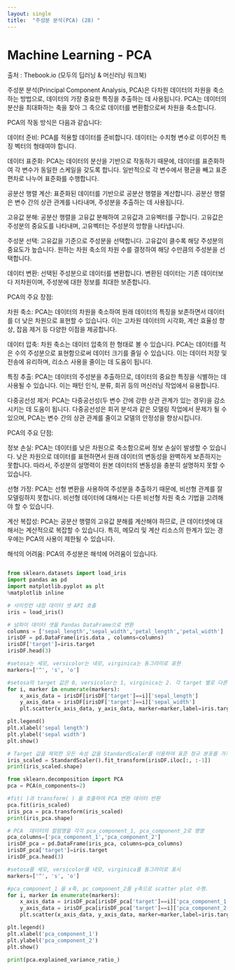 ```yaml
---
layout: single
title:  "주성분 분석(PCA) (28) "
---
```



# Machine Learning - PCA

출처 : Thebook.io (모두의 딥러닝 & 머신러닝 워크북)

주성분 분석(Principal Component Analysis, PCA)은 다차원 데이터의 차원을 축소하는 방법으로, 
데이터의 가장 중요한 특징을 추출하는 데 사용됩니다. 
PCA는 데이터의 분산을 최대화하는 축을 찾아 그 축으로 데이터를 변환함으로써 차원을 축소합니다.


PCA의 작동 방식은 다음과 같습니다:

데이터 준비: PCA를 적용할 데이터를 준비합니다. 데이터는 수치형 변수로 이루어진 특징 벡터의 형태여야 합니다.

데이터 표준화: PCA는 데이터의 분산을 기반으로 작동하기 때문에, 데이터를 표준화하여 각 변수가 동일한 스케일을 갖도록 합니다. 
일반적으로 각 변수에서 평균을 빼고 표준편차로 나누어 표준화를 수행합니다.

공분산 행렬 계산: 표준화된 데이터를 기반으로 공분산 행렬을 계산합니다. 
공분산 행렬은 변수 간의 상관 관계를 나타내며, 주성분을 추출하는 데 사용됩니다.

고유값 분해: 공분산 행렬을 고유값 분해하여 고유값과 고유벡터를 구합니다. 
고유값은 주성분의 중요도를 나타내며, 고유벡터는 주성분의 방향을 나타냅니다.

주성분 선택: 고유값을 기준으로 주성분을 선택합니다. 
고유값이 클수록 해당 주성분의 중요도가 높습니다. 
원하는 차원 축소의 차원 수를 결정하여 해당 수만큼의 주성분을 선택합니다.

데이터 변환: 선택된 주성분으로 데이터를 변환합니다. 
변환된 데이터는 기존 데이터보다 저차원이며, 주성분에 대한 정보를 최대한 보존합니다.



PCA의 주요 장점:

차원 축소: PCA는 데이터의 차원을 축소하여 원래 데이터의 특징을 보존하면서 데이터를 더 낮은 차원으로 표현할 수 있습니다. 
이는 고차원 데이터의 시각화, 계산 효율성 향상, 잡음 제거 등 다양한 이점을 제공합니다.

데이터 압축: 차원 축소는 데이터 압축의 한 형태로 볼 수 있습니다. 
PCA는 데이터를 적은 수의 주성분으로 표현함으로써 데이터 크기를 줄일 수 있습니다. 
이는 데이터 저장 및 전송에 유리하며, 리소스 사용을 줄이는 데 도움이 됩니다.

특징 추출: PCA는 데이터의 주성분을 추출하므로, 데이터의 중요한 특징을 식별하는 데 사용될 수 있습니다. 
이는 패턴 인식, 분류, 회귀 등의 머신러닝 작업에서 유용합니다.

다중공선성 제거: PCA는 다중공선성(두 변수 간에 강한 상관 관계가 있는 경우)을 감소시키는 데 도움이 됩니다. 
다중공선성은 회귀 분석과 같은 모델링 작업에서 문제가 될 수 있으며, PCA는 변수 간의 상관 관계를 줄이고 모델의 안정성을 향상시킵니다.








PCA의 주요 단점:

정보 손실: PCA는 데이터를 낮은 차원으로 축소함으로써 정보 손실이 발생할 수 있습니다. 
낮은 차원으로 데이터를 표현하면서 원래 데이터의 변동성을 완벽하게 보존하지는 못합니다. 
따라서, 주성분의 설명력이 원본 데이터의 변동성을 충분히 설명하지 못할 수 있습니다.

선형 가정: PCA는 선형 변환을 사용하여 주성분을 추출하기 때문에, 비선형 관계를 잘 모델링하지 못합니다. 
비선형 데이터에 대해서는 다른 비선형 차원 축소 기법을 고려해야 할 수 있습니다.

계산 복잡성: PCA는 공분산 행렬의 고유값 분해를 계산해야 하므로, 큰 데이터셋에 대해서는 계산적으로 복잡할 수 있습니다. 
특히, 메모리 및 계산 리소스의 한계가 있는 경우에는 PCA의 사용이 제한될 수 있습니다.

해석의 어려움: PCA의 주성분은 해석에 어려움이 있습니다.

```python

from sklearn.datasets import load_iris
import pandas as pd
import matplotlib.pyplot as plt
%matplotlib inline

# 사이킷런 내장 데이터 셋 API 호출
iris = load_iris()

# 넘파이 데이터 셋을 Pandas DataFrame으로 변환
columns = ['sepal_length','sepal_width','petal_length','petal_width']
irisDF = pd.DataFrame(iris.data , columns=columns)
irisDF['target']=iris.target
irisDF.head(3)

#setosa는 세모, versicolor는 네모, virginica는 동그라미로 표현
markers=['^', 's', 'o']

#setosa의 target 값은 0, versicolor는 1, virginica는 2. 각 target 별로 다른 shape으로 scatter plot 
for i, marker in enumerate(markers):
    x_axis_data = irisDF[irisDF['target']==i]['sepal_length']
    y_axis_data = irisDF[irisDF['target']==i]['sepal_width']
    plt.scatter(x_axis_data, y_axis_data, marker=marker,label=iris.target_names[i])

plt.legend()
plt.xlabel('sepal length')
plt.ylabel('sepal width')
plt.show()

# Target 값을 제외한 모든 속성 값을 StandardScaler를 이용하여 표준 정규 분포를 가지는 값들로 변환
iris_scaled = StandardScaler().fit_transform(irisDF.iloc[:, :-1])
print(iris_scaled.shape)

from sklearn.decomposition import PCA
pca = PCA(n_components=2)

#fit( )과 transform( ) 을 호출하여 PCA 변환 데이터 반환
pca.fit(iris_scaled)
iris_pca = pca.transform(iris_scaled)
print(iris_pca.shape)

# PCA  데이터의 컬럼명을 각각 pca_component_1, pca_component_2로 명명
pca_columns=['pca_component_1','pca_component_2']
irisDF_pca = pd.DataFrame(iris_pca, columns=pca_columns)
irisDF_pca['target']=iris.target
irisDF_pca.head(3)

#setosa를 세모, versicolor를 네모, virginica를 동그라미로 표시
markers=['^', 's', 'o']

#pca_component_1 을 x축, pc_component_2를 y축으로 scatter plot 수행. 
for i, marker in enumerate(markers):
    x_axis_data = irisDF_pca[irisDF_pca['target']==i]['pca_component_1']
    y_axis_data = irisDF_pca[irisDF_pca['target']==i]['pca_component_2']
    plt.scatter(x_axis_data, y_axis_data, marker=marker,label=iris.target_names[i])

plt.legend()
plt.xlabel('pca_component_1')
plt.ylabel('pca_component_2')
plt.show()

print(pca.explained_variance_ratio_)
```
